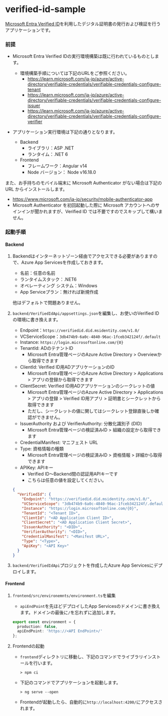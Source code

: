 # verified-id-sample
[Microsoft Entra Verified ID](https://learn.microsoft.com/ja-jp/azure/active-directory/verifiable-credentials/decentralized-identifier-overview)を利用したデジタル証明書の発行および検証を行うアプリケーションです。

### 前提
- Microsoft Entra Verified IDの実行環境構築は既に行われているものとします。
  - 環境構築手順については下記のURLをご参照ください。
    - https://learn.microsoft.com/ja-jp/azure/active-directory/verifiable-credentials/verifiable-credentials-configure-tenant
    - https://learn.microsoft.com/ja-jp/azure/active-directory/verifiable-credentials/verifiable-credentials-configure-issuer
    - https://learn.microsoft.com/ja-jp/azure/active-directory/verifiable-credentials/verifiable-credentials-configure-verifier

- アプリケーション実行環境は下記の通りとなります。
  - Backend
    - ライブラリ：ASP .NET
    - ランタイム：.NET 6
  - Frontend
    - フレームワーク：Angular v14
    - Node バージョン： Node v16.18.0

また、お手持ちのモバイル端末に Microsoft Authenticator がない場合は下記の URL からインストールします。
- https://www.microsoft.com/ja-jp/security/mobile-authenticator-app
- Microsoft Authenticator を初回起動した際に Microsoft アカウントへのサインインが聞かれますが、Verified ID では不要ですのでスキップして構いません。

### 起動手順
#### Backend
1. Backendはインターネットゾーン経由でアクセスできる必要がありますので、Azure App Servicesを作成しておきます。
    - 名前：任意の名前
    - ランタイムスタック：.NET6
    - オペレーティング システム：Windows
    - App Serviceプラン：無ければ新規作成

    他はデフォルトで問題ありません。

1. `backend/VerifiedIdApi/appsettings.json`を編集し、お使いのVerified IDの環境に書き換えます。
    - Endpoint：`https://verifiedid.did.msidentity.com/v1.0/`
    - VCServiceScope：`3db474b9-6a0c-4840-96ac-1fceb342124f/.default`
    - Instance: `https://login.microsoftonline.com/{0}`
    - TenantId: ADのテナントID
        - Microsoft Entra管理ページのAzure Active Directory > Overviewから取得できます
    - ClientId: Verified ID用ADアプリケーションのID
        - Microsoft Entra管理ページのAzure Active Directory > Applications > アプリの登録から取得できます
    - ClientSecret: Verified ID用ADアプリケーションのシークレットの値
        - Microsoft Entra管理ページのAzure Active Directory > Applications > アプリの登録 > Verified ID用アプリ > 証明書とシークレットから取得できます
        - ただし、シークレットの値に関してはシークレット登録直後しか確認ができません。
    - IssuerAuthority および VerifierAuthority: 分散化識別子 (DID)
        - Microsoft Entra管理ページの検証済みID > 組織の設定から取得できます
    - CredentialManifest: マニフェスト URL
    - Type: 資格情報の種類
        - Microsoft Entra管理ページの検証済みID > 資格情報 > 詳細から取得できます
    - APIKey: APIキー
        - Verified ID～Backend間の認証用APIキーです
        - こちらは任意の値を設定してください。

    ```json
    {
      "VerifiedId": {
        "Endpoint": "https://verifiedid.did.msidentity.com/v1.0/",
        "VCServiceScope": "3db474b9-6a0c-4840-96ac-1fceb342124f/.default",
        "Instance": "https://login.microsoftonline.com/{0}",
        "TenantId": "<Tenant ID>",
        "ClientId": "<AD Application Client ID>",
        "ClientSecret": "<AD Application Client Secret>",
        "IssuerAuthority": "<DID>",
        "VerifierAuthority": "<DID>",
        "CredentialManifest": "<Manifest URL>",
        "Type": "<Type>",
        "ApiKey": "<API Key>"
      }
    }
    ```
 1. `backend/VerifiedIdApi`プロジェクトを作成したAzure App Servicesにデプロイします。
 
 #### Frontend
 1. `frontend/src/environemnts/environment.ts`を編集
    - `apiEndPoint`を先ほどデプロイしたApp Servicesのドメインに書き換えます。ドメインの最後に`/`を忘れずに追加します。
    
    ```ts
    export const environment = {
      production: false,
      apiEndPoint: 'https://<API EndPoint>/'
    };
    ```
 1. Frontendの起動
    - `frontend`ディレクトリに移動し、下記のコマンドでライブラリインストールを行います。
      ```
      > npm ci
      ```
    - 下記のコマンドでアプリケーションを起動します。
      ```
      > ng serve --open
      ```
    - Frontendが起動したら、自動的に`http://localhost:4200/`にアクセスされます。

